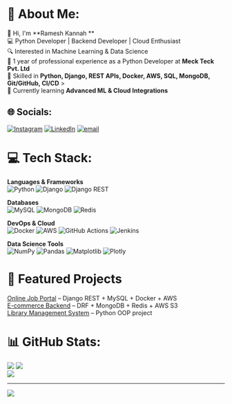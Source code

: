 # 💫 About Me:
👋 Hi, I'm **Ramesh Kannah **<br>💻 Python Developer | Backend Developer | Cloud Enthusiast<br>🔍 Interested in Machine Learning & Data Science <br>🚀 1 year of professional experience as a Python Developer at **Meck Teck Pvt. Ltd** <br>📌 Skilled in **Python, Django, REST APIs, Docker, AWS, SQL, MongoDB, Git/GitHub, CI/CD** ><br>🌱 Currently learning **Advanced ML & Cloud Integrations** 


## 🌐 Socials:
[![Instagram](https://img.shields.io/badge/Instagram-%23E4405F.svg?logo=Instagram&logoColor=white)](https://instagram.com/jolly_reddy_17) [![LinkedIn](https://img.shields.io/badge/LinkedIn-%230077B5.svg?logo=linkedin&logoColor=white)](https://linkedin.com/in/https://www.linkedin.com/in/gm-ramesh-kannah?utm_source=share&utm_campaign=share_via&utm_content=profile&utm_medium=android_app) [![email](https://img.shields.io/badge/Email-D14836?logo=gmail&logoColor=white)](mailto:rameshkannah2001@gmail.com) 

# 💻 Tech Stack:
**Languages & Frameworks**  
![Python](https://img.shields.io/badge/python-3670A0?style=for-the-badge&logo=python&logoColor=ffdd54) 
![Django](https://img.shields.io/badge/django-%23092E20.svg?style=for-the-badge&logo=django&logoColor=white) 
![Django REST](https://img.shields.io/badge/Django%20REST-ff1709?style=for-the-badge&logo=django&logoColor=white)

**Databases**  
![MySQL](https://img.shields.io/badge/mysql-4479A1.svg?style=for-the-badge&logo=mysql&logoColor=white) 
![MongoDB](https://img.shields.io/badge/MongoDB-%234ea94b.svg?style=for-the-badge&logo=mongodb&logoColor=white) 
![Redis](https://img.shields.io/badge/Redis-%23DD0031.svg?style=for-the-badge&logo=redis&logoColor=white)  

**DevOps & Cloud**  
![Docker](https://img.shields.io/badge/docker-%230db7ed.svg?style=for-the-badge&logo=docker&logoColor=white) 
![AWS](https://img.shields.io/badge/AWS-%23FF9900.svg?style=for-the-badge&logo=amazon-aws&logoColor=white) 
![GitHub Actions](https://img.shields.io/badge/github%20actions-%232671E5.svg?style=for-the-badge&logo=githubactions&logoColor=white) 
![Jenkins](https://img.shields.io/badge/jenkins-%232C5263.svg?style=for-the-badge&logo=jenkins&logoColor=white)  

**Data Science Tools**  
![NumPy](https://img.shields.io/badge/numpy-%23013243.svg?style=for-the-badge&logo=numpy&logoColor=white) 
![Pandas](https://img.shields.io/badge/pandas-%23150458.svg?style=for-the-badge&logo=pandas&logoColor=white) 
![Matplotlib](https://img.shields.io/badge/Matplotlib-%23ffffff.svg?style=for-the-badge&logo=Matplotlib&logoColor=black) 
![Plotly](https://img.shields.io/badge/Plotly-%233F4F75.svg?style=for-the-badge&logo=plotly&logoColor=white)

# 📌 Featured Projects
[Online Job Portal](https://github.com/yourrepo/job-portal) – Django REST + MySQL + Docker + AWS  
[E-commerce Backend](https://github.com/yourrepo/ecommerce-backend) – DRF + MongoDB + Redis + AWS S3  
[Library Management System](https://github.com/yourrepo/library-system) – Python OOP project  


# 📊 GitHub Stats:
![](https://github-readme-stats.vercel.app/api?username=kannah17&theme=shadow_blue&hide_border=false&include_all_commits=true&count_private=true)
![](https://nirzak-streak-stats.vercel.app/?user=kannah17&theme=shadow_blue&hide_border=false)<br/>
![](https://github-readme-stats.vercel.app/api/top-langs/?username=kannah17&theme=shadow_blue&hide_border=false&include_all_commits=true&count_private=true&layout=compact)

---
[![](https://visitcount.itsvg.in/api?id=kannah17&icon=0&color=0)](https://visitcount.itsvg.in)

<!-- Proudly created with GPRM ( https://gprm.itsvg.in ) -->
